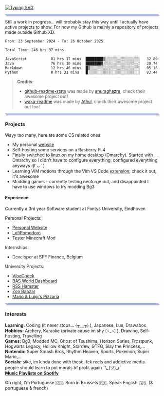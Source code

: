 [![Typing SVG](https://readme-typing-svg.demolab.com?font=Roboto+Mono&weight=800&size=22&pause=1000&color=7AA2F7&width=435&lines=Welcome!+I'm+NeoDev+%F0%9F%91%8B)](https://git.io/typing-svg)
<hr style="height:2px;background-color:#7aa2f7;box-shadow: 3px 3px 3px #565f89">

Still a work in progress... will probably stay this way until I actually have active projects to show. For now my Github is mainly a repository of projects made outside Github XD.

<!---<img src="https://github-readme-stats.vercel.app/api?username=n4fta&show_icons=true&theme=tokyonight" alt="N4fta's GitHub stats"  style="box-shadow: 3px 3px 3px #565f89"/>
Commenting this out cause the stats make me sad ;( --->

<!--START_SECTION:waka-->

```txt
From: 23 September 2024 - To: 26 October 2025

Total Time: 246 hrs 37 mins

JavaScript           81 hrs 17 mins  ████████▒░░░░░░░░░░░░░░░░   32.80 %
Java                 76 hrs 10 mins  ███████▓░░░░░░░░░░░░░░░░░   30.74 %
Markdown             12 hrs 46 mins  █▒░░░░░░░░░░░░░░░░░░░░░░░   05.16 %
Python               8 hrs 31 mins   █░░░░░░░░░░░░░░░░░░░░░░░░   03.44 %
```

<!--END_SECTION:waka-->

<!---
    If you're peeking at the code, first off, hello there 👋, I do that too XD
    Second, Ik theres some unrendered HTML stuff but I edited this in Typora (markdown editor) which does render
    those awesome effects and it looks awesome so I'm keeping them.
    Have a good day snooping around!
--->

> **Credits**: <br> 
> - [github-readme-stats](https://github.com/anuraghazra/github-readme-stats) was made by [anuraghazra](https://github.com/athul/), check their awesome project out! <br>
> - [waka-readme](https://github.com/athul/waka-readme?tab=readme-ov-file) was made by [Athul](https://github.com/athul/), check their awesome project out too!

<hr style="height:2px;background-color:#7aa2f7;box-shadow: 3px 3px 3px #565f89">

### Projects
Wayy too many, here are some CS related ones:
- My personal [website](https://neo-dev.org)
- Self-hosting some services on a Rasberry Pi 4
- Finally switched to linux on my home desktop ([Omarchy](https://github.com/basecamp/omarchy)). Started with Omarchy so I didn't have to configure everything; configured everything anyways ദ്ദി˙ ᴗ ˙ )
- Learning VIM motions through the Vim VS Code [extension](https://marketplace.visualstudio.com/items?itemName=vscodevim.vim); check it out, it's awesome
- Modding games - currently testing neoforge out, and disappointed I have to use windows to try modding Bg3

#### Experience

Currently a 3rd year Software student at Fontys University, Eindhoven

Personal Projects:

- [Personal Website](https://github.com/N4fta/neo-dev.org)
- [LofiPomodoro](https://github.com/N4fta/Lofi-Pomodoro)
- [Tester Minecraft Mod](https://github.com/N4fta/Banana-Sushi)

Internships:
- Developer at SPF Finance, Belgium

University Projects:
- [VibeCheck](https://github.com/N4fta/VibeCheck)
- [BAS World Dashboard](https://github.com/N4fta/BAS-World-Dashboard)
- [RSS Hamster](https://github.com/N4fta/RSS-Hamster)
- [Zoo Baazar](https://github.com/N4fta/ZooBaazar)
- [Mario & Luigi's Pizzaria](https://github.com/N4fta/Mario-Luigis-Pizzaria)

<hr style="height:2px;background-color:#7aa2f7;box-shadow: 3px 3px 3px #565f89">

### Interests

**Learning:** Coding (it never stops... (╥﹏╥) ), Japanese, Lua, Drawabox  <br> 
**Hobbies:** Archery, Karaoke (private cause im shy (¬_¬) ), Drawing, Self-hosting, Travelling  <br> 
**Games:** Bg3, Modded MC, Ghost of Tsushima, Horizon Series, Frostpunk, Hogwarts Legacy, Hollow Knight, Stardew, GTFO, Slay the Princess,...  <br> 
**Nintendo:** Super Smash Bros, Rhythm Heaven, Sports, Pokemon, Super Mario,...  <br> 
**Socials:** sike, im kinda done with those. fck reels and addictive media. people should learn to put morals bf profit again ¯\\\_(ツ)\_/¯ <br> 
[**Music Playlists on Spotify**]()

Oh right, I'm Portuguese 🇵🇹. Born in Brussels 🇧🇪. Speak English 🇬🇧. (& portuguese & french)
